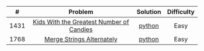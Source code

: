 |   #   |                                                                  Problem                                                                   |                                                                     Solution                                                                     | Difficulty |
|:-----:|:------------------------------------------------------------------------------------------------------------------------------------------:|:------------------------------------------------------------------------------------------------------------------------------------------------:|:----------:|
| 1431  |      [Kids With the Greatest Number of Candies](https://leetcode.com/problems/kids-with-the-greatest-number-of-candies/description/)       |  [python](https://github.com/Mu7annad0/leetcode/blob/9478c5bf08da85575d2e20098d10bc5c06641c92/leetcode/1431.KidsWithTheGreatestNumberOfCandies)  |    Easy    |    
| 1768  |                     [Merge Strings Alternately](https://leetcode.com/problems/merge-strings-alternately/description/)                      |       [python](https://github.com/Mu7annad0/leetcode/blob/9478c5bf08da85575d2e20098d10bc5c06641c92/leetcode/1768.MergeStringsAlternately)        |    Easy    |
